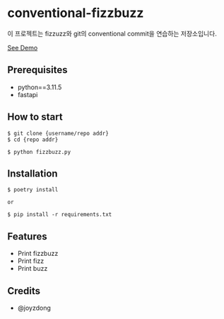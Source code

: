 # conventional-fizzbuzz

이 프로젝트는 fizzuzz와 git의 conventional commit을 연습하는 저장소입니다.

[See Demo](https://www.google.com/)

## Prerequisites

- python==3.11.5
- fastapi

## How to start

```shell
$ git clone {username/repo addr}
$ cd {repo addr}

$ python fizzbuzz.py
```

## Installation

```shell
$ poetry install

or

$ pip install -r requirements.txt
```

## Features

- Print fizzbuzz
- Print fizz
- Print buzz

## Credits

- @joyzdong
